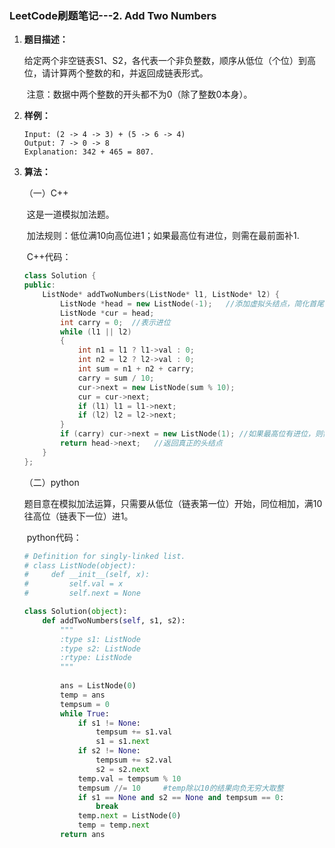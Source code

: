 ### LeetCode刷题笔记---2. Add Two Numbers

[题目来源]: https://leetcode.com/problems/add-two-numbers/

1. **题目描述：**

   ​	给定两个非空链表S1、S2，各代表一个非负整数，顺序从低位（个位）到高位，请计算两个整数的和，并返回成链表形式。

   ​	注意：数据中两个整数的开头都不为0（除了整数0本身）。

2. **样例：**

   ```
   Input: (2 -> 4 -> 3) + (5 -> 6 -> 4)
   Output: 7 -> 0 -> 8
   Explanation: 342 + 465 = 807.
   ```

3. **算法：**

   （一）C++

   ​	这是一道模拟加法题。

   ​	加法规则：低位满10向高位进1；如果最高位有进位，则需在最前面补1.

   ​	C++代码：

   ```c++
   class Solution {
   public:
       ListNode* addTwoNumbers(ListNode* l1, ListNode* l2) {
           ListNode *head = new ListNode(-1);   //添加虚拟头结点，简化首尾的处理
           ListNode *cur = head;
           int carry = 0;  //表示进位
           while (l1 || l2) 
           {
               int n1 = l1 ? l1->val : 0;
               int n2 = l2 ? l2->val : 0;
               int sum = n1 + n2 + carry;
               carry = sum / 10;
               cur->next = new ListNode(sum % 10);
               cur = cur->next;
               if (l1) l1 = l1->next;
               if (l2) l2 = l2->next;
           }
           if (carry) cur->next = new ListNode(1); //如果最高位有进位，则需在最前面补1.
           return head->next;   //返回真正的头结点
       }
   };
   ```

   （二）python

   ​	题目意在模拟加法运算，只需要从低位（链表第一位）开始，同位相加，满10往高位（链表下一位）进1。

   ​	python代码：

   ```python
   # Definition for singly-linked list.
   # class ListNode(object):
   #     def __init__(self, x):
   #         self.val = x
   #         self.next = None
   
   class Solution(object):
       def addTwoNumbers(self, s1, s2):
           """
           :type s1: ListNode
           :type s2: ListNode
           :rtype: ListNode
           """
           
           ans = ListNode(0)
           temp = ans
           tempsum = 0
           while True:
               if s1 != None:
                   tempsum += s1.val
                   s1 = s1.next
               if s2 != None:
                   tempsum += s2.val
                   s2 = s2.next
               temp.val = tempsum % 10
               tempsum //= 10     #temp除以10的结果向负无穷大取整
               if s1 == None and s2 == None and tempsum == 0:
                   break
               temp.next = ListNode(0)
               temp = temp.next
           return ans
   ```
